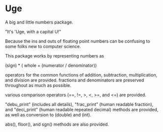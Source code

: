 # Uge

A big and little numbers package.

"It's 'Uge, with a capital U!"

Because the ins and outs of floating point numbers can be confusing to
some folks new to computer science.

This package works by representing numbers as

(sign) * ( whole + (numerator / denominator))

operators for the common functions of addition, subtraction,
multiplication, and division are provided.  fractions and denominators
are preserved throughout as much as possible.

various comparison operators (==, !=, >, <, >=, and <=) are provided.

"debu\_print" (includes all details), "frac\_print" (human readable
fraction), and "deci\_print" (human readable repeated decimal) methods
are provided, as well as conversion to (double) and (int).

abs(), floor(), and sgn() methods are also provided.

